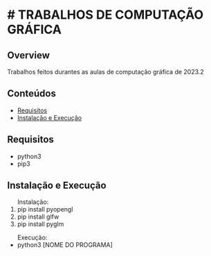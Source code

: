 <h1># TRABALHOS DE COMPUTAÇÃO GRÁFICA</h1>
 
<h2>Overview</h2>
<p>Trabalhos feitos durantes as aulas de computação gráfica de 2023.2<p>
 
<h2>Conteúdos</h2>
  <ul>
    <li><a href="#requisitos">Requisitos</a></li>
    <li><a href="#instalacao-e-execucao">Instalação e Execução</a></li>
  </ul>
 
  <h2 id="requisitos">Requisitos</h2>
  <ul>
    <li>python3</li>
    <li>pip3</li>
  </ul>
 
  <h2 id="installation-and-run">Instalação e Execução</h2>
  <ol>
    <th>Instalação:</th>
    <br>
    <li>pip install pyopengl</li>
    <li>pip install glfw</li>
    <li>pip install pyglm</li>
  </ol>

  <ul>
    <th>Execução:</th>
    <li>python3 [NOME DO PROGRAMA]</li>
  </ul>
 
  

